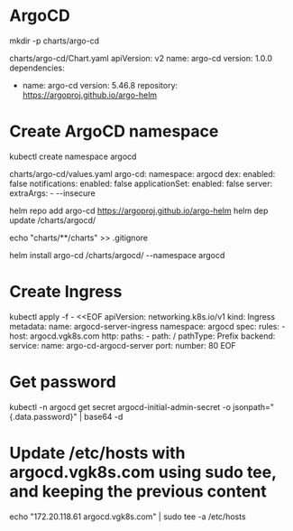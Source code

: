 # ArgoCD

mkdir -p charts/argo-cd

charts/argo-cd/Chart.yaml
apiVersion: v2
name: argo-cd
version: 1.0.0
dependencies:
  - name: argo-cd
    version: 5.46.8
    repository: https://argoproj.github.io/argo-helm


# Create ArgoCD namespace
kubectl create namespace argocd

charts/argo-cd/values.yaml
argo-cd:
  namespace: argocd
  dex:
    enabled: false
  notifications:
    enabled: false
  applicationSet:
    enabled: false
  server:
    extraArgs:
      - --insecure

helm repo add argo-cd https://argoproj.github.io/argo-helm
helm dep update /charts/argocd/

echo "charts/**/charts" >> .gitignore

helm install argo-cd /charts/argocd/ --namespace argocd


# Create Ingress

kubectl apply -f - <<EOF
apiVersion: networking.k8s.io/v1
kind: Ingress
metadata: 
  name: argocd-server-ingress
  namespace: argocd
spec:
  rules:
    - host: argocd.vgk8s.com
      http:
        paths:
          - path: /
            pathType: Prefix
            backend:
              service:
                name: argo-cd-argocd-server
                port:
                  number: 80
EOF

# Get password
kubectl -n argocd get secret argocd-initial-admin-secret -o jsonpath="{.data.password}" | base64 -d

# Update /etc/hosts with argocd.vgk8s.com using sudo tee, and keeping the previous content
echo "172.20.118.61 argocd.vgk8s.com" | sudo tee -a /etc/hosts

